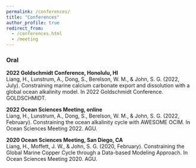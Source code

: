 ```yaml
---
permalink: /conferences/
title: "Conferences"
author_profile: true
redirect_from: 
  - /conferences.html
  - /meeting
---
```


### Oral

**2022 Goldschmidt Conference, Honolulu, HI** \
Liang, H., Lunstrum, A., Dong, S., Berelson, W. M., & John, S. G. (2022, July). Constraining marine calcium carbonate export and dissolution with a global ocean alkalinity model. In 2022 Goldschmidt Conference. GOLDSCHMIDT.

**2022 Ocean Sciences Meeting, online** \
Liang, H., Lunstrum, A., Dong, S., Berelson, W. M., & John, S. G. (2022, February). Constraining the ocean alkalinity cycle with AWESOME OCIM. In Ocean Sciences Meeting 2022. AGU.

**2020 Ocean Sciences Meeting, San Diego, CA** \
Liang, H., Moffett, J. W., & John, S. G. (2020, February). Constraining the Global Marine Copper Cycle through a Data-based Modeling Approach. In Ocean Sciences Meeting 2020. AGU.


